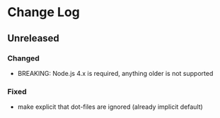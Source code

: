 # Change Log


## Unreleased


### Changed

-   BREAKING: Node.js 4.x is required, anything older is not supported


### Fixed

-   make explicit that dot-files are ignored (already implicit default)
